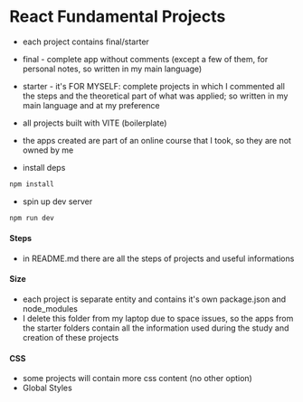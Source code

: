 # React Fundamental Projects

- each project contains final/starter
- final - complete app without comments (except a few of them, for personal notes, so written in my main language)
- starter - it's FOR MYSELF: complete projects in which I commented all the steps and the theoretical part of what was applied; so written in my main language and at my preference
- all projects built with VITE (boilerplate)
- the apps created are part of an online course that I took, so they are not owned by me

- install deps

```sh
npm install
```

- spin up dev server

```sh
npm run dev
```

#### Steps

- in README.md there are all the steps of projects and useful informations


#### Size

- each project is separate entity and contains it's own package.json and node_modules
- I delete this folder from my laptop due to space issues, so the apps from the starter folders contain all the information used during the study and creation of these projects


#### CSS

- some projects will contain more css content (no other option)
- Global Styles
